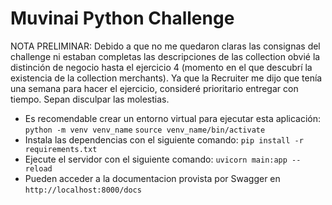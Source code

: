 # Muvinai Python Challenge

NOTA PRELIMINAR:
Debido a que no me quedaron claras las consignas del challenge ni estaban completas las descripciones de las collection obvié la distinción de negocio hasta el ejercicio 4 (momento en el que descubrí la existencia de la collection merchants).
Ya que la Recruiter me dijo que tenía una semana para hacer el ejercicio, consideré prioritario entregar con tiempo.
Sepan disculpar las molestias.

- Es recomendable crear un entorno virtual para ejecutar esta aplicación:
  `python -m venv venv_name`
  `source venv_name/bin/activate`
- Instala las dependencias con el siguiente comando:
  `pip install -r requirements.txt`
- Ejecute el servidor con el siguiente comando:
  `uvicorn main:app --reload`
- Pueden acceder a la documentacion provista por Swagger en
  `http://localhost:8000/docs`